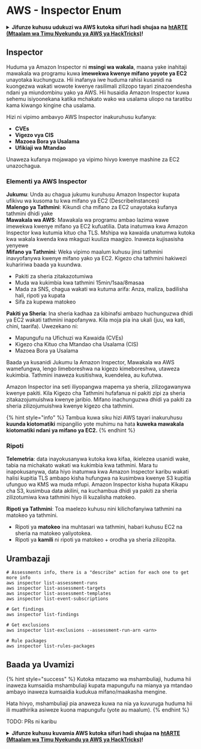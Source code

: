 # AWS - Inspector Enum

<details>

<summary><strong>Jifunze kuhusu udukuzi wa AWS kutoka sifuri hadi shujaa na</strong> <a href="https://training.hacktricks.xyz/courses/arte"><strong>htARTE (Mtaalam wa Timu Nyekundu ya AWS ya HackTricks)</strong></a><strong>!</strong></summary>

Njia nyingine za kusaidia HackTricks:

* Ikiwa unataka kuona **kampuni yako ikitangazwa kwenye HackTricks** au **kupakua HackTricks kwa PDF** Angalia [**MIPANGO YA USAJILI**](https://github.com/sponsors/carlospolop)!
* Pata [**bidhaa rasmi za PEASS & HackTricks**](https://peass.creator-spring.com)
* Gundua [**Familia ya PEASS**](https://opensea.io/collection/the-peass-family), mkusanyiko wetu wa [**NFTs**](https://opensea.io/collection/the-peass-family) ya kipekee
* **Jiunge na** 💬 [**Kikundi cha Discord**](https://discord.gg/hRep4RUj7f) au kikundi cha [**telegram**](https://t.me/peass) au **tufuate** kwenye **Twitter** 🐦 [**@hacktricks_live**](https://twitter.com/hacktricks_live)**.**
* **Shiriki mbinu zako za udukuzi kwa kuwasilisha PRs kwa** [**HackTricks**](https://github.com/carlospolop/hacktricks) na [**HackTricks Cloud**](https://github.com/carlospolop/hacktricks-cloud) repos za github.

</details>

## Inspector

Huduma ya Amazon Inspector ni **msingi wa wakala**, maana yake inahitaji mawakala wa programu kuwa **imewekwa kwenye mifano yoyote ya EC2** unayotaka kuchunguza. Hii inafanya iwe huduma rahisi kusanidi na kuongezwa wakati wowote kwenye rasilimali zilizopo tayari zinazoendesha ndani ya miundombinu yako ya AWS. Hii husaidia Amazon Inspector kuwa sehemu isiyoonekana katika mchakato wako wa usalama uliopo na taratibu kama kiwango kingine cha usalama.

Hizi ni vipimo ambavyo AWS Inspector inakuruhusu kufanya:

* **CVEs**
* **Vigezo vya CIS**
* **Mazoea Bora ya Usalama**
* **Ufikiaji wa Mtandao**

Unaweza kufanya mojawapo ya vipimo hivyo kwenye mashine za EC2 unazochagua.

### Elementi ya AWS Inspector

**Jukumu**: Unda au chagua jukumu kuruhusu Amazon Inspector kupata ufikivu wa kusoma tu kwa mifano ya EC2 (DescribeInstances)\
**Malengo ya Tathmini**: Kikundi cha mifano za EC2 unayotaka kufanya tathmini dhidi yake\
**Mawakala wa AWS**: Mawakala wa programu ambao lazima wawe imewekwa kwenye mifano ya EC2 kufuatilia. Data inatumwa kwa Amazon Inspector kwa kutumia kituo cha TLS. Mshipa wa kawaida unatumwa kutoka kwa wakala kwenda kwa mkaguzi kuuliza maagizo. Inaweza kujisasisha yenyewe\
**Mifano ya Tathmini**: Weka vipimo maalum kuhusu jinsi tathmini inavyofanywa kwenye mifano yako ya EC2. Kigezo cha tathmini hakiwezi kuhaririwa baada ya kuundwa.

* Pakiti za sheria zitakazotumiwa
* Muda wa kukimbia kwa tathmini 15min/1saa/8masaa
* Mada za SNS, chagua wakati wa kutuma arifa: Anza, maliza, badilisha hali, ripoti ya kupata
* Sifa za kupewa matokeo

**Pakiti ya Sheria**: Ina sheria kadhaa za kibinafsi ambazo huchunguzwa dhidi ya EC2 wakati tathmini inapofanywa. Kila moja pia ina ukali (juu, wa kati, chini, taarifa). Uwezekano ni:

* Mapungufu na Ufichuzi wa Kawaida (CVEs)
* Kigezo cha Kituo cha Mtandao cha Usalama (CIS)
* Mazoea Bora ya Usalama

Baada ya kusanidi Jukumu la Amazon Inspector, Mawakala wa AWS wamefungwa, lengo limeboreshwa na kigezo kimeboreshwa, utaweza kukimbia. Tathmini inaweza kusitishwa, kuendelea, au kufutwa.

Amazon Inspector ina seti iliyopangwa mapema ya sheria, zilizogawanywa kwenye pakiti. Kila Kigezo cha Tathmini hufafanua ni pakiti zipi za sheria zitakazojumuishwa kwenye jaribio. Mifano inachunguzwa dhidi ya pakiti za sheria zilizojumuishwa kwenye kigezo cha tathmini.

{% hint style="info" %}
Tambua kuwa siku hizi AWS tayari inakuruhusu **kuunda kiotomatiki** mipangilio yote muhimu na hata **kuweka mawakala kiotomatiki ndani ya mifano ya EC2.**
{% endhint %}

### **Ripoti**

**Telemetria**: data inayokusanywa kutoka kwa kifaa, ikielezea usanidi wake, tabia na michakato wakati wa kukimbia kwa tathmini. Mara tu inapokusanywa, data hiyo inatumwa kwa Amazon Inspector karibu wakati halisi kupitia TLS ambapo kisha hufungwa na kusimbwa kwenye S3 kupitia ufunguo wa KMS wa muda mfupi. Amazon Inspector kisha hupata Kikapu cha S3, kusimbua data akilini, na kuchambua dhidi ya pakiti za sheria zilizotumiwa kwa tathmini hiyo ili kuzalisha matokeo.

**Ripoti ya Tathmini**: Toa maelezo kuhusu nini kilichofanyiwa tathmini na matokeo ya tathmini.

* Ripoti ya **matokeo** ina muhtasari wa tathmini, habari kuhusu EC2 na sheria na matokeo yaliyotokea.
* Ripoti ya **kamili** ni ripoti ya matokeo + orodha ya sheria zilizopita.

## Urambazaji
```
# Assessments info, there is a "describe" action for each one to get more info
aws inspector list-assessment-runs
aws inspector list-assessment-targets
aws inspector list-assessment-templates
aws inspector list-event-subscriptions

# Get findings
aws inspector list-findings

# Get exclusions
aws inspector list-exclusions --assessment-run-arn <arn>

# Rule packages
aws inspector list-rules-packages
```
## Baada ya Uvamizi

{% hint style="success" %}
Kutoka mtazamo wa mshambuliaji, huduma hii inaweza kumsaidia mshambuliaji kupata mapungufu na mianya ya mtandao ambayo inaweza kumsaidia kudukua mifano/maakasha mengine.

Hata hivyo, mshambuliaji pia anaweza kuwa na nia ya kuvuruga huduma hii ili muathirika asiweze kuona mapungufu (yote au maalum).
{% endhint %}

TODO: PRs ni karibu

<details>

<summary><strong>Jifunze kuhusu kuvamia AWS kutoka sifuri hadi shujaa na</strong> <a href="https://training.hacktricks.xyz/courses/arte"><strong>htARTE (Mtaalam wa Timu Nyekundu ya AWS ya HackTricks)</strong></a><strong>!</strong></summary>

Njia nyingine za kusaidia HackTricks:

* Ikiwa unataka kuona **kampuni yako ikitangazwa kwenye HackTricks** au **kupakua HackTricks kwa PDF** Angalia [**MIPANGO YA KUJIUNGA**](https://github.com/sponsors/carlospolop)!
* Pata [**bidhaa rasmi za PEASS & HackTricks**](https://peass.creator-spring.com)
* Gundua [**Familia ya PEASS**](https://opensea.io/collection/the-peass-family), mkusanyiko wetu wa [**NFTs**](https://opensea.io/collection/the-peass-family) ya kipekee
* **Jiunge na** 💬 [**Kikundi cha Discord**](https://discord.gg/hRep4RUj7f) au kikundi cha [**telegram**](https://t.me/peass) au **tufuate** kwenye **Twitter** 🐦 [**@hacktricks_live**](https://twitter.com/hacktricks_live)**.**
* **Shiriki mbinu zako za kuvamia kwa kuwasilisha PRs kwa** [**HackTricks**](https://github.com/carlospolop/hacktricks) na [**HackTricks Cloud**](https://github.com/carlospolop/hacktricks-cloud) repos za github.

</details>
